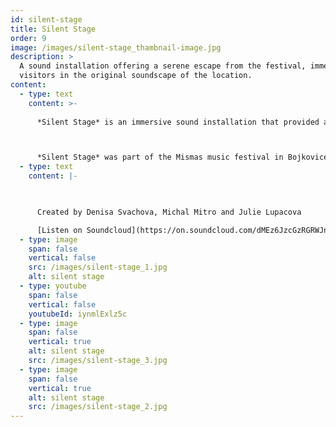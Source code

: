 ```yaml
---
id: silent-stage
title: Silent Stage
order: 9
image: /images/silent-stage_thambnail-image.jpg
description: >
  A sound installation offering a serene escape from the festival, immersing
  visitors in the original soundscape of the location.
content:
  - type: text
    content: >-
      
      *Silent Stage* is an immersive sound installation that provided a peaceful escape from the festival atmosphere. We recorded the natural soundscape of the location days before the event and created a small gazebo-like structure facing away from the festival. Visitors could sit, take in the view, and listen to the serene, original sounds of the site on high-quality headphones, experiencing a calming time shift away from the surrounding chaos. 



      *Silent Stage* was part of the Mismas music festival in Bojkovice, Czech Republic in 2017
  - type: text
    content: |-
      


      Created by Denisa Svachova, Michal Mitro and Julie Lupacova

      [Listen on Soundcloud](https://on.soundcloud.com/dMEz6JzcGzRGRWJn7)
  - type: image
    span: false
    vertical: false
    src: /images/silent-stage_1.jpg
    alt: silent stage
  - type: youtube
    span: false
    vertical: false
    youtubeId: iynmlExlz5c
  - type: image
    span: false
    vertical: true
    alt: silent stage
    src: /images/silent-stage_3.jpg
  - type: image
    span: false
    vertical: true
    alt: silent stage
    src: /images/silent-stage_2.jpg
---
```

